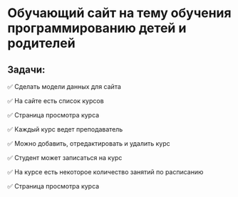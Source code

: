 # Обучающий сайт на тему обучения программированию детей и родителей

## Задачи:

:white_check_mark: Сделать модели данных для сайта

:white_check_mark: На сайте есть список курсов

:white_check_mark: Страница просмотра курса

:white_check_mark: Каждый курс ведет преподаватель

:white_check_mark: Можно добавить, отредактировать и удалить курс

:white_check_mark: Студент может записаться на курс

:white_check_mark: На курсе есть некоторое количество занятий по расписанию

:white_check_mark: Страница просмотра курса